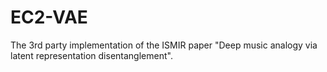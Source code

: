 # EC2-VAE
The 3rd party implementation of the ISMIR paper "Deep music analogy via latent representation disentanglement".
